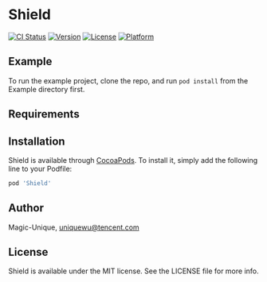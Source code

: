 # Shield

[![CI Status](https://img.shields.io/travis/Magic-Unique/Shield.svg?style=flat)](https://travis-ci.org/Magic-Unique/Shield)
[![Version](https://img.shields.io/cocoapods/v/Shield.svg?style=flat)](https://cocoapods.org/pods/Shield)
[![License](https://img.shields.io/cocoapods/l/Shield.svg?style=flat)](https://cocoapods.org/pods/Shield)
[![Platform](https://img.shields.io/cocoapods/p/Shield.svg?style=flat)](https://cocoapods.org/pods/Shield)

## Example

To run the example project, clone the repo, and run `pod install` from the Example directory first.

## Requirements

## Installation

Shield is available through [CocoaPods](https://cocoapods.org). To install
it, simply add the following line to your Podfile:

```ruby
pod 'Shield'
```

## Author

Magic-Unique, uniquewu@tencent.com

## License

Shield is available under the MIT license. See the LICENSE file for more info.
